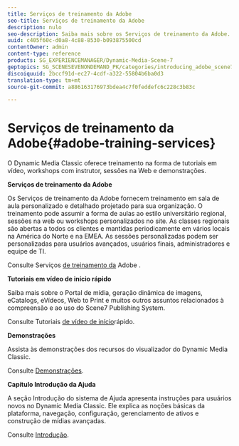 ```yaml
---
title: Serviços de treinamento da Adobe
seo-title: Serviços de treinamento da Adobe
description: nulo
seo-description: Saiba mais sobre os Serviços de treinamento da Adobe.
uuid: c405f60c-d0a8-4c88-8530-b093875500cd
contentOwner: admin
content-type: reference
products: SG_EXPERIENCEMANAGER/Dynamic-Media-Scene-7
geptopics: SG_SCENESEVENONDEMAND_PK/categories/introducing_adobe_scene7
discoiquuid: 2bccf91d-ec27-4cdf-a322-55804b6ba0d3
translation-type: tm+mt
source-git-commit: a886163176973bdea4c7f0feddefc6c228c3b83c

---
```



# Serviços de treinamento da Adobe{#adobe-training-services}

O Dynamic Media Classic oferece treinamento na forma de tutoriais em vídeo, workshops com instrutor, sessões na Web e demonstrações.

**Serviços de treinamento da Adobe**

Os Serviços de treinamento da Adobe fornecem treinamento em sala de aula personalizado e detalhado projetado para sua organização. O treinamento pode assumir a forma de aulas ao estilo universitário regional, sessões na web ou workshops personalizados no site. As classes regionais são abertas a todos os clientes e mantidas periodicamente em vários locais na América do Norte e na EMEA. As sessões personalizadas podem ser personalizadas para usuários avançados, usuários finais, administradores e equipe de TI.

Consulte Serviços [de treinamento da](https://training.adobe.com/training.html) Adobe [](https://www.adobe.com/go/learn_sc7_trainingrequest_en).

**Tutoriais em vídeo de início rápido**

Saiba mais sobre o Portal de mídia, geração dinâmica de imagens, eCatalogs, eVídeos, Web to Print e muitos outros assuntos relacionados à compreensão e ao uso do Scene7 Publishing System.

Consulte Tutoriais [de vídeo de início](https://marketing.adobe.com/resources/help/en_US/home/index.html#Scene7)rápido.

**Demonstrações**

Assista às demonstrações dos recursos do visualizador do Dynamic Media Classic.

Consulte [Demonstrações](https://www.adobe.com/solutions/web-experience-management/rich-media-assets-demos.html).

**Capítulo Introdução da Ajuda**

A seção Introdução do sistema de Ajuda apresenta instruções para usuários novos no Dynamic Media Classic. Ele explica as noções básicas da plataforma, navegação, configuração, gerenciamento de ativos e construção de mídias avançadas.

Consulte [Introdução](scene7-platform-overview.md).